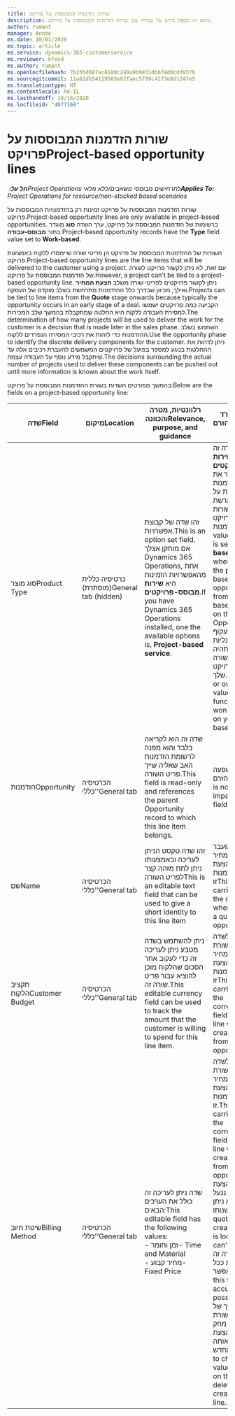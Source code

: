 ```yaml
---
title: שורות הזדמנות המבוססות על פרויקט
description: נושא זה מספק מידע על עבודה עם שורות הזדמנות המבוססות על פרויקט.
author: rumant
manager: Annbe
ms.date: 10/01/2020
ms.topic: article
ms.service: dynamics-365-customerservice
ms.reviewer: kfend
ms.author: rumant
ms.openlocfilehash: 7b255d607ac8180c249a9b9831db6f8d0cd3937b
ms.sourcegitcommit: 11a61db54119503e82faec5f99c4273e8d1247e5
ms.translationtype: HT
ms.contentlocale: he-IL
ms.lasthandoff: 10/16/2020
ms.locfileid: "4077169"
---
```

# <a name="project-based-opportunity-lines"></a><span data-ttu-id="699f0-103">שורות הזדמנות המבוססות על פרויקט</span><span class="sxs-lookup"><span data-stu-id="699f0-103">Project-based opportunity lines</span></span>

<span data-ttu-id="699f0-104">_**חל על:** ‏Project Operations לתרחישים מבוססי משאבים/ללא מלאי_</span><span class="sxs-lookup"><span data-stu-id="699f0-104">_**Applies To:** Project Operations for resource/non-stocked based scenarios_</span></span>


<span data-ttu-id="699f0-105">שורות הזדמנות המבוססות על פרויקט זמינות רק בהזדמנויות המבוססות על פרויקט.</span><span class="sxs-lookup"><span data-stu-id="699f0-105">Project-based opportunity lines are only available in project-based opportunities.</span></span> <span data-ttu-id="699f0-106">ברשומות של הזדמנות המבוססת על פרויקט, ערך השדה **סוג** מוגדר בתור **מבוסס-עבודה**.</span><span class="sxs-lookup"><span data-stu-id="699f0-106">Project-based opportunity records have the **Type** field value set to **Work-based**.</span></span>

<span data-ttu-id="699f0-107">השורות של ההזדמנות המבוססת על פרויקט הן פריטי שורה שיימסרו ללקוח באמצעות פרויקט.</span><span class="sxs-lookup"><span data-stu-id="699f0-107">Project-based opportunity lines are the line items that will be delivered to the customer using a project.</span></span> <span data-ttu-id="699f0-108">עם זאת, לא ניתן לקשור פרויקט לשורה של הזדמנות המבוססת על פרויקט.</span><span class="sxs-lookup"><span data-stu-id="699f0-108">However, a project can't be tied to a project-based opportunity line.</span></span> <span data-ttu-id="699f0-109">ניתן לקשור פרויקטים לפריטי שורה משלב **הצעת המחיר** ואילך, מכיוון שבדרך כלל ההזדמנות מתרחשת בשלב מוקדם של העסקה.</span><span class="sxs-lookup"><span data-stu-id="699f0-109">Projects can be tied to line items from the **Quote** stage onwards because typically the opportunity occurs in an early stage of a deal.</span></span> <span data-ttu-id="699f0-110">הקביעה כמה פרויקטים ישמשו למסירת העבודה ללקוח היא החלטה שמתקבלת בהמשך שלב המכירות.</span><span class="sxs-lookup"><span data-stu-id="699f0-110">The determination of how many projects will be used to deliver the work for the customer is a decision that is made later in the sales phase.</span></span> <span data-ttu-id="699f0-111">השתמש בשלב ההזדמנות כדי לזהות את רכיבי המסירה הנפרדים ללקוח.</span><span class="sxs-lookup"><span data-stu-id="699f0-111">Use the opportunity phase to identify the discrete delivery components for the customer.</span></span> <span data-ttu-id="699f0-112">ניתן לדחות את ההחלטות בנוגע למספר בפועל של פרויקטים המשמשים להעברת רכיבים אלה עד שיתקבל מידע נוסף על העבודה עצמה.</span><span class="sxs-lookup"><span data-stu-id="699f0-112">The decisions surrounding the actual number of projects used to deliver these components can be pushed out until more information is known about the work itself.</span></span>

<span data-ttu-id="699f0-113">בהמשך מפורטים השדות בשורת ההזדמנות המבוססת על פרויקט:</span><span class="sxs-lookup"><span data-stu-id="699f0-113">Below are the fields on a project-based opportunity line:</span></span>

| <span data-ttu-id="699f0-114">**שדה**</span><span class="sxs-lookup"><span data-stu-id="699f0-114">**Field**</span></span> | <span data-ttu-id="699f0-115">**מיקום**</span><span class="sxs-lookup"><span data-stu-id="699f0-115">**Location**</span></span> | <span data-ttu-id="699f0-116">**רלוונטיות, מטרה והכוונה**</span><span class="sxs-lookup"><span data-stu-id="699f0-116">**Relevance, purpose, and guidance**</span></span> | <span data-ttu-id="699f0-117">**השפעה במורד הזרם**</span><span class="sxs-lookup"><span data-stu-id="699f0-117">**Downstream impact**</span></span> |
| --- | --- | --- | --- |
| <span data-ttu-id="699f0-118">סוג מוצר</span><span class="sxs-lookup"><span data-stu-id="699f0-118">Product Type</span></span> | <span data-ttu-id="699f0-119">כרטיסיה כללית (מוסתרת)</span><span class="sxs-lookup"><span data-stu-id="699f0-119">General tab (hidden)</span></span> | <span data-ttu-id="699f0-120">זהו שדה של קבוצת אפשרויות.</span><span class="sxs-lookup"><span data-stu-id="699f0-120">This is an option set field.</span></span> <span data-ttu-id="699f0-121">אם מותקן אצלך Dynamics 365 Operations, אחת מהאפשרויות הזמינות היא **שירות מבוסס-פרויקטים**.</span><span class="sxs-lookup"><span data-stu-id="699f0-121">If you have Dynamics 365 Operations installed, one the available options is, **Project-based service**.</span></span>  | <span data-ttu-id="699f0-122">הערך של שדה זה מוגדר בתור **שירות מבוסס-פרויקטים** כאשר אתה יוצר את שורת ההזדמנות המבוססת על פרויקט מרשת השורות מבוססת-הפרויקט בהזדמנות.</span><span class="sxs-lookup"><span data-stu-id="699f0-122">The value of this field is set to **Project-based service** when you create the project-based opportunity line from the project-based lines grid on the Opportunity.</span></span> <br> <span data-ttu-id="699f0-123">אם תשנה או תעקוף ערך זה, פונקציונליות הפרויקט לא תהיה זמינה בפריטי השורה מבוססי הפרויקט שלך.</span><span class="sxs-lookup"><span data-stu-id="699f0-123">If you change or override this value, the project functionality won't be enabled on your project-based line items.</span></span> |
| <span data-ttu-id="699f0-124">הזדמנות</span><span class="sxs-lookup"><span data-stu-id="699f0-124">Opportunity</span></span> | <span data-ttu-id="699f0-125">הכרטיסיה 'כללי'</span><span class="sxs-lookup"><span data-stu-id="699f0-125">General tab</span></span> | <span data-ttu-id="699f0-126">שדה זה הוא לקריאה בלבד והוא מפנה לרשומת הזדמנות האב שאליה שייך פריט השורה.</span><span class="sxs-lookup"><span data-stu-id="699f0-126">This field is read-only and references the parent Opportunity record to which this line item belongs.</span></span> | <span data-ttu-id="699f0-127">לשדה זה אין השפעה במורד הזרם.</span><span class="sxs-lookup"><span data-stu-id="699f0-127">There is no downstream impact of this field.</span></span> |
| <span data-ttu-id="699f0-128">שם</span><span class="sxs-lookup"><span data-stu-id="699f0-128">Name</span></span> | <span data-ttu-id="699f0-129">הכרטיסיה 'כללי'</span><span class="sxs-lookup"><span data-stu-id="699f0-129">General tab</span></span> | <span data-ttu-id="699f0-130">זהו שדה טקסט הניתן לעריכה ובאמצעותו ניתן לתת מזהה קצר לפריט השורה</span><span class="sxs-lookup"><span data-stu-id="699f0-130">This is an editable text field that can be used to give a short identity to this line item</span></span> | <span data-ttu-id="699f0-131">ערך זה מועבר לשורת הצעת המחיר כשאתה יוצר הצעת מחיר מהזדמנות זו</span><span class="sxs-lookup"><span data-stu-id="699f0-131">This value is carried over to the quote line when you create a quote from this opportunity</span></span> |
| <span data-ttu-id="699f0-132">תקציב הלקוח</span><span class="sxs-lookup"><span data-stu-id="699f0-132">Customer Budget</span></span> | <span data-ttu-id="699f0-133">הכרטיסיה 'כללי'</span><span class="sxs-lookup"><span data-stu-id="699f0-133">General tab</span></span> | <span data-ttu-id="699f0-134">ניתן להשתמש בשדה מטבע ניתן לעריכה זה כדי לעקוב אחר הסכום שהלקוח מוכן להוציא עבור פריט שורה זה.</span><span class="sxs-lookup"><span data-stu-id="699f0-134">This editable currency field can be used to track the amount that the customer is willing to spend for this line item.</span></span> | <span data-ttu-id="699f0-135">ערך זה מועבר לשדה המתאים בשורת הצעת המחיר כשאתה יוצר הצעת מחיר מהזדמנות זו</span><span class="sxs-lookup"><span data-stu-id="699f0-135">This value is carried over to the corresponding field on the quote line when you create a quote from this opportunity</span></span> |
| <span data-ttu-id="699f0-136">שיטת חיוב</span><span class="sxs-lookup"><span data-stu-id="699f0-136">Billing Method</span></span> | <span data-ttu-id="699f0-137">הכרטיסיה 'כללי'</span><span class="sxs-lookup"><span data-stu-id="699f0-137">General tab</span></span> | <span data-ttu-id="699f0-138">שדה ניתן לעריכה זה כולל את הערכים הבאים:</span><span class="sxs-lookup"><span data-stu-id="699f0-138">This editable field has the following values:</span></span></br><span data-ttu-id="699f0-139">- זמן וחומר</span><span class="sxs-lookup"><span data-stu-id="699f0-139">- Time and Material</span></span></br><span data-ttu-id="699f0-140">- מחיר קבוע</span><span class="sxs-lookup"><span data-stu-id="699f0-140">- Fixed Price</span></span> | <span data-ttu-id="699f0-141">ערך זה מועבר לשדה המתאים בשורת הצעת המחיר כשאתה יוצר הצעת מחיר מהזדמנות זו.</span><span class="sxs-lookup"><span data-stu-id="699f0-141">This value is carried over to the corresponding field on the quote line when you create a quote from this opportunity.</span></span> <span data-ttu-id="699f0-142">לאחר יצירת שורת הצעת המחיר, השדה ננעל ולא ניתן לשנותו.</span><span class="sxs-lookup"><span data-stu-id="699f0-142">After the quote line is created, the field is locked and can't be changed.</span></span> <span data-ttu-id="699f0-143">הקצה ערך שדה זה בצורה מדויקת ככל האפשר.</span><span class="sxs-lookup"><span data-stu-id="699f0-143">Assign this field value as accurately as possible.</span></span> <span data-ttu-id="699f0-144">אם עליך לשנות את הערך של שדה זה בשורת הצעת המחיר, מחק את שורת הצעת המחיר וצור אותה מחדש.</span><span class="sxs-lookup"><span data-stu-id="699f0-144">If you need to change the value of this field on the quote line, delete and re-create the quote line.</span></span> |
